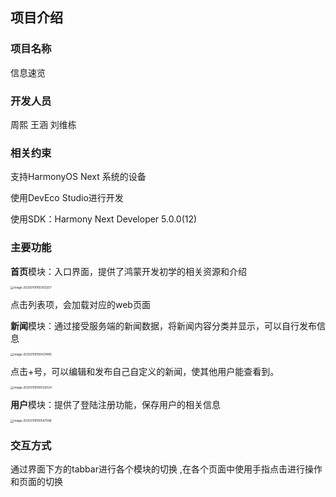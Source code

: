 ## 项目介绍

### 项目名称

信息速览

### 开发人员

周熙  王涵  刘维栋

### 相关约束

支持HarmonyOS Next 系统的设备

使用DevEco Studio进行开发

使用SDK：Harmony Next Developer 5.0.0(12)

### 主要功能

**首页**模块：入口界面，提供了鸿蒙开发初学的相关资源和介绍

<img src="C:\Users\a2038\AppData\Roaming\Typora\typora-user-images\image-20250119100303257.png" alt="image-20250119100303257" style="zoom: 33%;" />

点击列表项，会加载对应的web页面

**新闻**模块：通过接受服务端的新闻数据，将新闻内容分类并显示，可以自行发布信息

<img src="C:\Users\a2038\AppData\Roaming\Typora\typora-user-images\image-20250119100437885.png" alt="image-20250119100437885" style="zoom:33%;" />

点击+号，可以编辑和发布自己自定义的新闻，使其他用户能查看到。

<img src="C:\Users\a2038\AppData\Roaming\Typora\typora-user-images\image-20250119100532024.png" alt="image-20250119100532024" style="zoom:33%;" />

**用户**模块：提供了登陆注册功能，保存用户的相关信息

<img src="C:\Users\a2038\AppData\Roaming\Typora\typora-user-images\image-20250119100547596.png" alt="image-20250119100547596" style="zoom:33%;" />

### 交互方式

通过界面下方的tabbar进行各个模块的切换 ,在各个页面中使用手指点击进行操作和页面的切换



 